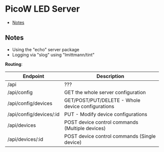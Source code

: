 # PicoW LED Server

- [Notes](#notes)

## <a id="notes"></a>Notes

- Using the "echo" server package
- Logging via "slog" using "lmittmann/tint"

**Routing**:

| Endpoint                | Description                                       |
| ----------------------- | ------------------------------------------------- |
| /api                    | ???                                               |
| /api/config             | GET the whole server configuration                |
| /api/config/devices     | GET/POST/PUT/DELETE - Whole device configurations |
| /api/config/devices/:id | PUT - Modify device configurations                |
| /api/devices            | POST device control commands (Multiple devices)   |
| /api/devices/:id        | POST device control commands (Single device)      |
